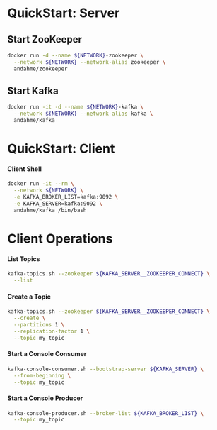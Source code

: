 # QuickStart: Server

## Start ZooKeeper
```bash
docker run -d --name ${NETWORK}-zookeeper \
  --network ${NETWORK} --network-alias zookeeper \
  andahme/zookeeper
```

## Start Kafka
```bash
docker run -it -d --name ${NETWORK}-kafka \
  --network ${NETWORK} --network-alias kafka \
  andahme/kafka
```


# QuickStart: Client

#### Client Shell
```bash
docker run -it --rm \
  --network ${NETWORK} \
  -e KAFKA_BROKER_LIST=kafka:9092 \
  -e KAFKA_SERVER=kafka:9092 \
  andahme/kafka /bin/bash
```


# Client Operations

#### List Topics
```bash
kafka-topics.sh --zookeeper ${KAFKA_SERVER__ZOOKEEPER_CONNECT} \
  --list
```

#### Create a Topic
```bash
kafka-topics.sh --zookeeper ${KAFKA_SERVER__ZOOKEEPER_CONNECT} \
  --create \
  --partitions 1 \
  --replication-factor 1 \
  --topic my_topic
```

#### Start a Console Consumer
```bash
kafka-console-consumer.sh --bootstrap-server ${KAFKA_SERVER} \
  --from-beginning \
  --topic my_topic
```

#### Start a Console Producer
```bash
kafka-console-producer.sh --broker-list ${KAFKA_BROKER_LIST} \
  --topic my_topic
```

